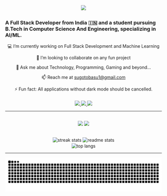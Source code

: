 <h1 align="center">
    <img src="https://readme-typing-svg.herokuapp.com/?font=Righteous&size=35&center=true&vCenter=true&width=500&height=70&duration=4000&lines=Hi+There!+👋;+I'm+Sugoto+Basu!;" />
</h1>


<h3 align="left">A Full Stack Developer from India 🇮🇳 and a student pursuing B.Tech in Computer Science And Engineering, specializing in AI/ML.</h3>

<div align="center">

💻 I’m currently working on Full Stack Development and Machine Learning

👯 I’m looking to collaborate on any fun project

💬 Ask me about Technology, Programming, Gaming and beyond...

📫 Reach me at sugotobasu1@gmail.com

⚡ Fun fact: All applications without dark mode should be cancelled.

</div>

###

<div align="center"> 
  <a href="mailto:sugotobasu1@gmail.com">
    <img src="https://img.shields.io/badge/Gmail-333333?style=for-the-badge&logo=gmail&logoColor=red" />
  </a>
  <a href="https://linkedin.com/in/sugotobasu" target="_blank">
    <img src="https://img.shields.io/badge/LinkedIn-0077B5?style=for-the-badge&logo=linkedin&logoColor=white" target="_blank" />
  </a>
  <a href="https://sugotobasu.vercel.app/" target="_blank">
     <img src="https://img.shields.io/badge/Portfolio-FF5722?style=for-the-badge&logo=todoist&logoColor=white" target="_blank" /> <!-- sqlite, safari, google-chrome are other good icon options -->
  </a>
</div>

 <hr/>
 
<br/>
<div align="center">
    <img src="https://skillicons.dev/icons?i=react,mui,html,css,vscode,github,figma,tailwind,git" />
    <img src="https://skillicons.dev/icons?i=nodejs,python,javascript,typescript,express,firebase,mongodb,c,cpp,java,nextjs,mysql,flask" /><br>
</div>

<br/>

<br>
<div align=center>
  <img width=390 src="https://github-readme-streak-stats-salesp07.vercel.app/?user=sugoto&count_private=true&theme=react&border_radius=10" alt="streak stats"/>
  <img width=390 src="https://github-readme-stats-salesp07.vercel.app/api?username=sugoto&count_private=true&show_icons=true&theme=react&rank_icon=github&border_radius=10" alt="readme stats" />
  <br/>
  <img width=325 align="center" src="https://github-readme-stats-salesp07.vercel.app/api/top-langs/?username=sugoto&hide=jupyter%20notebook&langs_count=8&layout=compact&theme=react&border_radius=10&size_weight=0.5&count_weight=0.5&exclude_repo=github-readme-stats" alt="top langs" />
</div>
<hr/>
<div align="center">
<img alt="snake eating my contributions" src="https://raw.githubusercontent.com/Sugoto/sugoto/output/github-contribution-grid-snake-dark.svg" />
</div>
